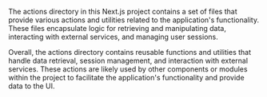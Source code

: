 The actions directory in this Next.js project contains a set of files that provide various actions and utilities related to the application's functionality. These files encapsulate logic for retrieving and manipulating data, interacting with external services, and managing user sessions. 

Overall, the actions directory contains reusable functions and utilities that handle data retrieval, session management, and interaction with external services. These actions are likely used by other components or modules within the project to facilitate the application's functionality and provide data to the UI.
